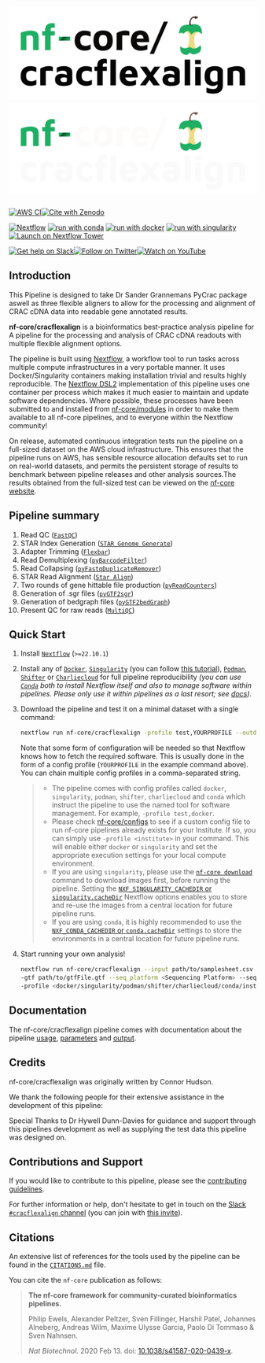 # ![nf-core/cracflexalign](docs/images/nf-core-cracflexalign_logo_light.png#gh-light-mode-only) ![nf-core/cracflexalign](docs/images/nf-core-cracflexalign_logo_dark.png#gh-dark-mode-only)

[![AWS CI](https://img.shields.io/badge/CI%20tests-full%20size-FF9900?labelColor=000000&logo=Amazon%20AWS)](https://nf-co.re/cracflexalign/results)[![Cite with Zenodo](http://img.shields.io/badge/DOI-10.5281/zenodo.XXXXXXX-1073c8?labelColor=000000)](https://doi.org/10.5281/zenodo.XXXXXXX)

[![Nextflow](https://img.shields.io/badge/nextflow%20DSL2-%E2%89%A522.10.1-23aa62.svg)](https://www.nextflow.io/)
[![run with conda](http://img.shields.io/badge/run%20with-conda-3EB049?labelColor=000000&logo=anaconda)](https://docs.conda.io/en/latest/)
[![run with docker](https://img.shields.io/badge/run%20with-docker-0db7ed?labelColor=000000&logo=docker)](https://www.docker.com/)
[![run with singularity](https://img.shields.io/badge/run%20with-singularity-1d355c.svg?labelColor=000000)](https://sylabs.io/docs/)
[![Launch on Nextflow Tower](https://img.shields.io/badge/Launch%20%F0%9F%9A%80-Nextflow%20Tower-%234256e7)](https://tower.nf/launch?pipeline=https://github.com/nf-core/cracflexalign)

[![Get help on Slack](http://img.shields.io/badge/slack-nf--core%20%23cracflexalign-4A154B?labelColor=000000&logo=slack)](https://nfcore.slack.com/channels/cracflexalign)[![Follow on Twitter](http://img.shields.io/badge/twitter-%40nf__core-1DA1F2?labelColor=000000&logo=twitter)](https://twitter.com/nf_core)[![Watch on YouTube](http://img.shields.io/badge/youtube-nf--core-FF0000?labelColor=000000&logo=youtube)](https://www.youtube.com/c/nf-core)

## Introduction

This Pipeline is designed to take Dr Sander Grannemans PyCrac package aswell as three flexible aligners to allow for the processing and alignment of CRAC cDNA data into readable gene annotated results.

**nf-core/cracflexalign** is a bioinformatics best-practice analysis pipeline for A pipeline for the processing and analysis of CRAC cDNA readouts with multiple flexible alignment options.

The pipeline is built using [Nextflow](https://www.nextflow.io), a workflow tool to run tasks across multiple compute infrastructures in a very portable manner. It uses Docker/Singularity containers making installation trivial and results highly reproducible. The [Nextflow DSL2](https://www.nextflow.io/docs/latest/dsl2.html) implementation of this pipeline uses one container per process which makes it much easier to maintain and update software dependencies. Where possible, these processes have been submitted to and installed from [nf-core/modules](https://github.com/nf-core/modules) in order to make them available to all nf-core pipelines, and to everyone within the Nextflow community!

<!-- TODO nf-core: Add full-sized test dataset and amend the paragraph below if applicable -->

On release, automated continuous integration tests run the pipeline on a full-sized dataset on the AWS cloud infrastructure. This ensures that the pipeline runs on AWS, has sensible resource allocation defaults set to run on real-world datasets, and permits the persistent storage of results to benchmark between pipeline releases and other analysis sources.The results obtained from the full-sized test can be viewed on the [nf-core website](https://nf-co.re/cracflexalign/results).

## Pipeline summary

1. Read QC ([`FastQC`](https://www.bioinformatics.babraham.ac.uk/projects/fastqc/))
2. STAR Index Generation ([`STAR Genome Generate`](https://github.com/alexdobin/STAR))
2. Adapter Trimming ([`Flexbar`](https://github.com/seqan/flexbar))
3. Read Demultiplexing ([`pyBarcodeFilter`](https://sandergranneman.bio.ed.ac.uk/pycrac-software))
5. Read Collapsing ([`pyFastqDuplicateRemover`](https://sandergranneman.bio.ed.ac.uk/pycrac-software))
6. STAR Read Alignment ([`Star Align`](https://github.com/alexdobin/STAR))
7. Two rounds of gene hittable file production ([`pyReadCounters`](https://sandergranneman.bio.ed.ac.uk/pycrac-software))
8. Generation of .sgr files ([`pyGTF2sgr`](https://sandergranneman.bio.ed.ac.uk/pycrac-software))
9. Generation of bedgraph files ([`pyGTF2bedGraph`](https://sandergranneman.bio.ed.ac.uk/pycrac-software))
3. Present QC for raw reads ([`MultiQC`](http://multiqc.info/))

## Quick Start

1. Install [`Nextflow`](https://www.nextflow.io/docs/latest/getstarted.html#installation) (`>=22.10.1`)

2. Install any of [`Docker`](https://docs.docker.com/engine/installation/), [`Singularity`](https://www.sylabs.io/guides/3.0/user-guide/) (you can follow [this tutorial](https://singularity-tutorial.github.io/01-installation/)), [`Podman`](https://podman.io/), [`Shifter`](https://nersc.gitlab.io/development/shifter/how-to-use/) or [`Charliecloud`](https://hpc.github.io/charliecloud/) for full pipeline reproducibility _(you can use [`Conda`](https://conda.io/miniconda.html) both to install Nextflow itself and also to manage software within pipelines. Please only use it within pipelines as a last resort; see [docs](https://nf-co.re/usage/configuration#basic-configuration-profiles))_.

3. Download the pipeline and test it on a minimal dataset with a single command:

   ```bash
   nextflow run nf-core/cracflexalign -profile test,YOURPROFILE --outdir <OUTDIR>
   ```

   Note that some form of configuration will be needed so that Nextflow knows how to fetch the required software. This is usually done in the form of a config profile (`YOURPROFILE` in the example command above). You can chain multiple config profiles in a comma-separated string.

   > - The pipeline comes with config profiles called `docker`, `singularity`, `podman`, `shifter`, `charliecloud` and `conda` which instruct the pipeline to use the named tool for software management. For example, `-profile test,docker`.
   > - Please check [nf-core/configs](https://github.com/nf-core/configs#documentation) to see if a custom config file to run nf-core pipelines already exists for your Institute. If so, you can simply use `-profile <institute>` in your command. This will enable either `docker` or `singularity` and set the appropriate execution settings for your local compute environment.
   > - If you are using `singularity`, please use the [`nf-core download`](https://nf-co.re/tools/#downloading-pipelines-for-offline-use) command to download images first, before running the pipeline. Setting the [`NXF_SINGULARITY_CACHEDIR` or `singularity.cacheDir`](https://www.nextflow.io/docs/latest/singularity.html?#singularity-docker-hub) Nextflow options enables you to store and re-use the images from a central location for future pipeline runs.
   > - If you are using `conda`, it is highly recommended to use the [`NXF_CONDA_CACHEDIR` or `conda.cacheDir`](https://www.nextflow.io/docs/latest/conda.html) settings to store the environments in a central location for future pipeline runs.

4. Start running your own analysis!

   ```bash
   nextflow run nf-core/cracflexalign --input path/to/samplesheet.csv --outdir <OUTDIR> --fasta /path/to/genome.fasta
   -gtf path/to/gtfFile.gtf --seq_platform <Sequencing Platform> --seq_center <Sequencing Center>
   -profile <docker/singularity/podman/shifter/charliecloud/conda/institute>
   ```

## Documentation

The nf-core/cracflexalign pipeline comes with documentation about the pipeline [usage](https://nf-co.re/cracflexalign/usage), [parameters](https://nf-co.re/cracflexalign/parameters) and [output](https://nf-co.re/cracflexalign/output).

## Credits

nf-core/cracflexalign was originally written by Connor Hudson.

We thank the following people for their extensive assistance in the development of this pipeline:

Special Thanks to Dr Hywell Dunn-Davies for guidance and support through this pipelines development as well as supplying the test data this pipeline was designed on.

## Contributions and Support

If you would like to contribute to this pipeline, please see the [contributing guidelines](.github/CONTRIBUTING.md).

For further information or help, don't hesitate to get in touch on the [Slack `#cracflexalign` channel](https://nfcore.slack.com/channels/cracflexalign) (you can join with [this invite](https://nf-co.re/join/slack)).

## Citations

<!-- TODO nf-core: Add citation for pipeline after first release. Uncomment lines below and update Zenodo doi and badge at the top of this file. -->
<!-- If you use  nf-core/cracflexalign for your analysis, please cite it using the following doi: [10.5281/zenodo.XXXXXX](https://doi.org/10.5281/zenodo.XXXXXX) -->

<!-- TODO nf-core: Add bibliography of tools and data used in your pipeline -->

An extensive list of references for the tools used by the pipeline can be found in the [`CITATIONS.md`](CITATIONS.md) file.

You can cite the `nf-core` publication as follows:

> **The nf-core framework for community-curated bioinformatics pipelines.**
>
> Philip Ewels, Alexander Peltzer, Sven Fillinger, Harshil Patel, Johannes Alneberg, Andreas Wilm, Maxime Ulysse Garcia, Paolo Di Tommaso & Sven Nahnsen.
>
> _Nat Biotechnol._ 2020 Feb 13. doi: [10.1038/s41587-020-0439-x](https://dx.doi.org/10.1038/s41587-020-0439-x).
